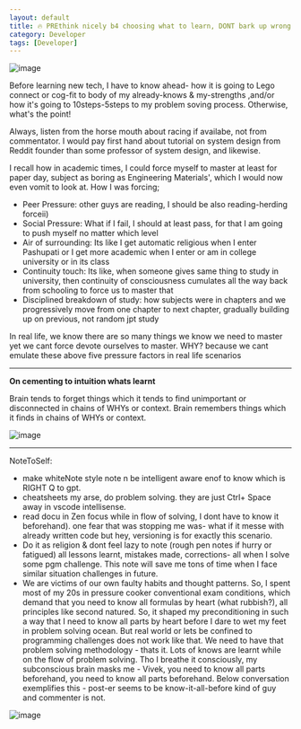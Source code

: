 ```yaml
---
layout: default
title: 🔥 PREthink nicely b4 choosing what to learn, DONT bark up wrong tree
category: Developer
tags: [Developer]
---
```


![image](https://github.com/sbibek086/write-the-docs/assets/11883023/1d960dfc-e359-4f77-b5c1-5ecd4ac92ae8)

Before learning new tech, I have to know ahead- how it is going to Lego connect or cog-fit to body of my already-knows & my-strengths ,and/or how it's going to 10steps-5steps to my problem soving process. Otherwise, what's the point!  

Always, listen from the horse mouth about racing if availabe, not from commentator. I would pay first hand about tutorial on system design from Reddit founder than some professor of system design, and likewise.

I recall how in academic times, I could force myself to master at least for paper day, subject as boring as Engineering Materials', which I would now even vomit to look at.
How I was forcing; 
- Peer Pressure: other guys are reading, I should be also reading-herding forceii)
- Social Pressure: What if I fail, I should at least pass, for that I am going to push myself no matter which level
- Air of surrounding: Its like I get automatic religious when I enter Pashupati or I get more academic when I enter or am in college university or in its class
- Continuity touch: Its like, when someone gives same thing to study in university, then continuity of consciousness cumulates all the way back from schooling to force us to master that
- Disciplined breakdown of study: how subjects were in chapters and we progressively move from one chapter to next chapter, gradually building up on previous, not random jpt study

In real life, we know there are so many things we know we need to master yet we cant force devote ourselves to master. WHY? because we cant emulate these above five pressure factors in real life scenarios

---
**On cementing to intuition whats learnt**

Brain tends to forget things which it tends to find unimportant or disconnected in chains of WHYs or context. Brain remembers things which it finds in chains of WHYs or context.

![image](https://github.com/sbibek086/write-the-docs/assets/11883023/c7bc6d1d-7b30-4303-b504-b51b56e65b0d)

---
NoteToSelf: 
-  make whiteNote style note n be intelligent aware enof to know which is RIGHT Q to gpt.
-  cheatsheets my arse, do problem solving. they are just Ctrl+ Space away in vscode intellisense.
-  read docu in Zen focus while in flow of solving, I dont have to know it beforehand). one fear that was stopping me was- what if it messe with already written code but hey, versioning is for exactly this scenario.
-  Do it as religion & dont feel lazy to note (rough pen notes if hurry or fatigued) all lessons learnt, mistakes made, corrections- all when I solve some pgm challenge. This note will save me tons of time when I face similar situation challenges in future.
-  We are victims of our own faulty habits and thought patterns. So, I spent most of my 20s in pressure cooker conventional exam conditions, which demand that you need to know all formulas by heart (what rubbish?), all principles like second natured. So, it shaped my preconditioning in such a way that I need to know all parts by heart before I dare to wet my feet in problem solving ocean. 
     But real world or lets be confined to programming challenges does not work like that. We need to have that problem solving methodology - thats it. Lots of knows are learnt while on the flow of problem solving. Tho I breathe it consciously, my subconscious brain masks me - Vivek, you need to know all parts beforehand, you need to know all parts beforehand.
    Below conversation exemplifies this - post-er seems to be know-it-all-before kind of guy and commenter is not.
    
![image](https://github.com/user-attachments/assets/e10752ee-bbde-478a-bc96-397f9880b849)

